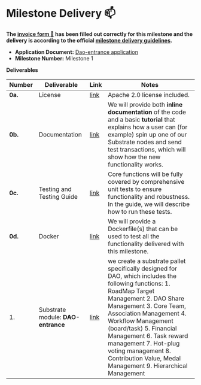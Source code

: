 # Milestone Delivery :mailbox:


**The [invoice form :pencil:](https://docs.google.com/forms/d/e/1FAIpQLSfmNYaoCgrxyhzgoKQ0ynQvnNRoTmgApz9NrMp-hd8mhIiO0A/viewform) has been filled out correctly for this milestone and the delivery is according to the official [milestone delivery guidelines](https://github.com/w3f/Grants-Program/blob/master/docs/Support%20Docs/milestone-deliverables-guidelines.md).**  

* **Application Document:** [Dao-entrance application](https://github.com/w3f/Grants-Program/blob/master/applications/dao-entrance-phase-1.md)
* **Milestone Number:** Milestone 1

**Deliverables**

| Number | Deliverable | Link | Notes |
| ------------- | ------------- | ------------- |------------- |
| **0a.** | License |[link](https://github.com/dao-entrance/dao-entrance-node/blob/main/LICENSE)| Apache 2.0 license included. |
| **0b.** | Documentation |[link](https://github.com/dao-entrance/dao-entrance-node/blob/main/README.md)| We will provide both **inline documentation** of the code and a basic **tutorial** that explains how a user can (for example) spin up one of our Substrate nodes and send test transactions, which will show how the new functionality works. |
| **0c.** | Testing and Testing Guide |[link](https://github.com/dao-entrance/dao-entrance-node/blob/main/docs/testing-guide.md)| Core functions will be fully covered by comprehensive unit tests to ensure functionality and robustness. In the guide, we will describe how to run these tests. |
| **0d.** | Docker |[link](https://hub.docker.com/layers/asyoume/dao-entrance-node/dev.2023-02-18-14_05_39/images/sha256-9f70c159889a88ed01fbdd966d12ab0ac5dd79a6616fe3e217fbe5a8bfb93a93?context=repo)| We will provide a Dockerfile(s) that can be used to test all the functionality delivered with this milestone. |
| 1. | Substrate module: **DAO-entrance** |[link](https://github.com/dao-entrance/dao-entrance-node/tree/main/apps/pallets)| we create a substrate pallet specifically designed for DAO, which includes the following functions: 1. RoadMap Target Management 2. DAO Share Management 3. Core Team, Association Management 4. Workflow Management (board/task) 5. Financial Management 6. Task reward management 7. Hot-plug voting management 8. Contribution Value, Medal Management 9. Hierarchical Management |

